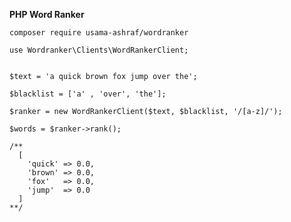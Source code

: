 **PHP Word Ranker**


`composer require usama-ashraf/wordranker`


```
use Wordranker\Clients\WordRankerClient;


$text = 'a quick brown fox jump over the';

$blacklist = ['a' , 'over', 'the'];

$ranker = new WordRankerClient($text, $blacklist, '/[a-z]/');

$words = $ranker->rank();

/**
  [
    'quick' => 0.0,
    'brown' => 0.0,
    'fox'   => 0.0,
    'jump'  => 0.0
  ] 
**/
```
